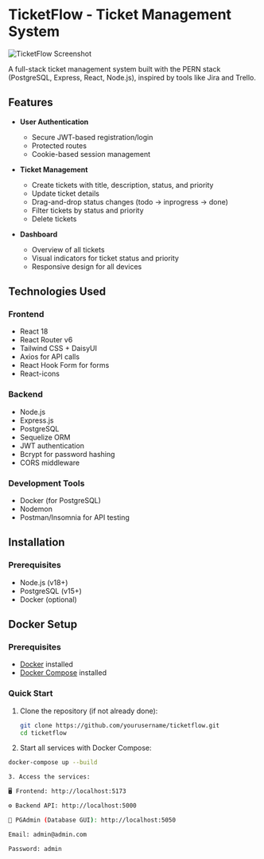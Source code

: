 # TicketFlow - Ticket Management System

![TicketFlow Screenshot](./screenshot.png) <!-- Add a screenshot later -->

A full-stack ticket management system built with the PERN stack (PostgreSQL, Express, React, Node.js), inspired by tools like Jira and Trello.

## Features

- **User Authentication**
  - Secure JWT-based registration/login
  - Protected routes
  - Cookie-based session management

- **Ticket Management**
  - Create tickets with title, description, status, and priority
  - Update ticket details
  - Drag-and-drop status changes (todo → inprogress → done)
  - Filter tickets by status and priority
  - Delete tickets

- **Dashboard**
  - Overview of all tickets
  - Visual indicators for ticket status and priority
  - Responsive design for all devices

## Technologies Used

### Frontend
- React 18
- React Router v6
- Tailwind CSS + DaisyUI
- Axios for API calls
- React Hook Form for forms
- React-icons

### Backend
- Node.js
- Express.js
- PostgreSQL
- Sequelize ORM
- JWT authentication
- Bcrypt for password hashing
- CORS middleware

### Development Tools
- Docker (for PostgreSQL)
- Nodemon
- Postman/Insomnia for API testing

## Installation

### Prerequisites
- Node.js (v18+)
- PostgreSQL (v15+)
- Docker (optional)

## Docker Setup  
### Prerequisites
- [Docker](https://docs.docker.com/get-docker/) installed
- [Docker Compose](https://docs.docker.com/compose/install/) installed

### Quick Start
1. Clone the repository (if not already done):
   ```bash
   git clone https://github.com/yourusername/ticketflow.git
   cd ticketflow

2. Start all services with Docker Compose:

```bash
docker-compose up --build

3. Access the services:

🖥️ Frontend: http://localhost:5173

⚙️ Backend API: http://localhost:5000

🐘 PGAdmin (Database GUI): http://localhost:5050

Email: admin@admin.com

Password: admin